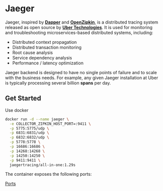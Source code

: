 # Jaeger

Jaeger, inspired by **[Dapper](https://research.google.com/pubs/pub36356.html)** and **[OpenZipkin](http://zipkin.io/)**, is a distributed tracing system released as open source by **[Uber Technologies](http://uber.github.io/)**. It is used for monitoring and troubleshooting microservices-based distributed systems, including:

- Distributed context propagation
- Distributed transaction monitoring
- Root cause analysis
- Service dependency analysis
- Performance / latency optimization

Jaeger backend is designed to have no single points of failure and to scale with the business needs. For example, any given Jaeger installation at Uber is typically processing several billion **spans** per day.

## Get Started

Use docker

```bash
docker run -d --name jaeger \
  -e COLLECTOR_ZIPKIN_HOST_PORT=:9411 \
  -p 5775:5775/udp \
  -p 6831:6831/udp \
  -p 6832:6832/udp \
  -p 5778:5778 \
  -p 16686:16686 \
  -p 14268:14268 \
  -p 14250:14250 \
  -p 9411:9411 \
  jaegertracing/all-in-one:1.29s
```

The container exposes the following ports:

[Ports](Ports%2059e8c.csv)
